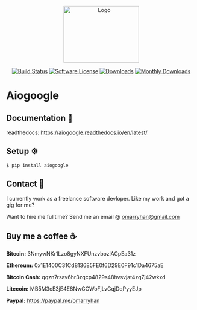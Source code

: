 <p align="center">
  <img src="https://i2.wp.com/googlediscovery.com/wp-content/uploads/google-developers.png" alt="Logo" title="Aiogoogle" height="150" width="200"/>
  <p align="center">
    <a href="https://travis-ci.org/omarryhan/aiogoogle"><img alt="Build Status" src="https://travis-ci.org/omarryhan/aiogoogle.svg?branch=master"></a>
    <a href="https://github.com/omarryhan/aiogoogle"><img alt="Software License" src="https://img.shields.io/badge/license-MIT-brightgreen.svg?style=flat-square"></a>
    <a href="https://pepy.tech/badge/aiogoogle"><img alt="Downloads" src="https://pepy.tech/badge/aiogoogle"></a>
    <a href="https://pepy.tech/badge/aiogoogle/month"><img alt="Monthly Downloads" src="https://pepy.tech/badge/aiogoogle/month"></a>
  </p>
</p>

# Aiogoogle

## Documentation 📑

readthedocs: https://aiogoogle.readthedocs.io/en/latest/

## Setup ⚙️

    $ pip install aiogoogle

## Contact 📧

I currently work as a freelance software devloper. Like my work and got a gig for me?

Want to hire me fulltime? Send me an email @ omarryhan@gmail.com

## Buy me a coffee ☕

**Bitcoin:** 3NmywNKr1Lzo8gyNXFUnzvboziACpEa31z

**Ethereum:** 0x1E1400C31Cd813685FE0f6D29E0F91c1Da4675aE

**Bitcoin Cash:** qqzn7rsav6hr3zqcp4829s48hvsvjat4zq7j42wkxd

**Litecoin:** MB5M3cE3jE4E8NwGCWoFjLvGqjDqPyyEJp

**Paypal:** https://paypal.me/omarryhan
